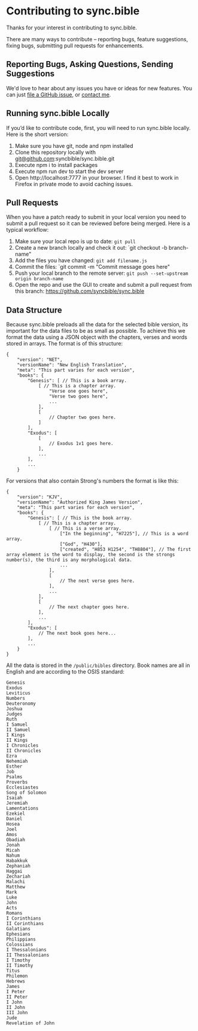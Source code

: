 # Contributing to sync.bible

Thanks for your interest in contributing to sync.bible.

There are many ways to contribute – reporting bugs, feature suggestions, fixing bugs, submitting pull requests for enhancements.

## Reporting Bugs, Asking Questions, Sending Suggestions

We'd love to hear about any issues you have or ideas for new features. You can just [file a GitHub issue](https://github.com/syncbible/syncbible/issues/), or [contact me](http://ben.blog/contact).

## Running sync.bible Locally

If you’d like to contribute code, first, you will need to run sync.bible locally. Here is the short version:

1. Make sure you have git, node and npm installed
2. Clone this repository locally with git@github.com:syncbible/sync.bible.git
3. Execute npm i to install packages
4. Execute npm run dev to start the dev server
5. Open http://localhost:7777 in your browser. I find it best to work in Firefox in private mode to avoid caching issues.

## Pull Requests

When you have a patch ready to submit in your local version you need to submit a pull request so it can be reviewed before being merged. Here is a typical workflow:

1. Make sure your local repo is up to date: `git pull`
2. Create a new branch locally and check it out: `git checkout -b branch-name"
3. Add the files you have changed: `git add filename.js`
4. Commit the files: `git commit -m "Commit message goes here"
5. Push your local branch to the remote server: `git push --set-upstream origin branch-name`
6. Open the repo and use the GUI to create and submit a pull request from this branch: https://github.com/syncbible/sync.bible

## Data Structure

Because sync.bible preloads all the data for the selected bible version, its important for the data files to be as small as possible. To achieve this we format the data using a JSON object with the chapters, verses and words stored in arrays. The format is of this structure:

```
{
	"version": "NET",
	"versionName": "New English Translation",
	"meta": "This part varies for each version",
	"books": {
		"Genesis": [ // This is a book array.
			[ // This is a chapter array.
				"Verse one goes here",
				"Verse two goes here",
				...
			],
			[
				// Chapter two goes here.
			]
		],
		"Exodus": [
			[
				// Exodus 1v1 goes here.
			],
			...
		],
		...
	}
```

For versions that also contain Strong's numbers the format is like this:

```
{
	"version": "KJV",
	"versionName": "Authorized King James Version",
	"meta": "This part varies for each version",
	"books": {
		"Genesis": [ // This is the book array.
			[ // This is a chapter array.
				[ // This is a verse array.
					["In the beginning", "H7225"], // This is a word array.
					["God", "H430"],
					["created", "H853 H1254", "TH8804"], // The first array element is the word to display, the second is the strongs number(s), the third is any morphological data.
					...
				],
				[
					// The next verse goes here.
				],
				...
			],
			[
				// The next chapter goes here.
			],
			...
		],
		"Exodus": [
			// The next book goes here...
		],
		...
	}
}
```

All the data is stored in the `/public/bibles` directory. Book names are all in English and are according to the OSIS standard:

```
Genesis
Exodus
Leviticus
Numbers
Deuteronomy
Joshua
Judges
Ruth
I Samuel
II Samuel
I Kings
II Kings
I Chronicles
II Chronicles
Ezra
Nehemiah
Esther
Job
Psalms
Proverbs
Ecclesiastes
Song of Solomon
Isaiah
Jeremiah
Lamentations
Ezekiel
Daniel
Hosea
Joel
Amos
Obadiah
Jonah
Micah
Nahum
Habakkuk
Zephaniah
Haggai
Zechariah
Malachi
Matthew
Mark
Luke
John
Acts
Romans
I Corinthians
II Corinthians
Galatians
Ephesians
Philippians
Colossians
I Thessalonians
II Thessalonians
I Timothy
II Timothy
Titus
Philemon
Hebrews
James
I Peter
II Peter
I John
II John
III John
Jude
Revelation of John
```
